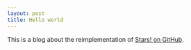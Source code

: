```yaml
---
layout: post
title: Hello world
---
```


This is a blog about the reimplementation of [Stars! on GitHub](https://github.com/Darkwyng/stars).